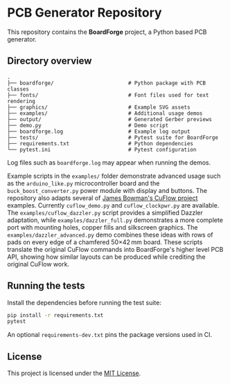 # PCB Generator Repository

This repository contains the **BoardForge** project, a Python based PCB generator.

## Directory overview

```
.
├── boardforge/                        # Python package with PCB classes
├── fonts/                             # Font files used for text rendering
├── graphics/                          # Example SVG assets
├── examples/                          # Additional usage demos
├── output/                            # Generated Gerber previews
├── demo.py                            # Demo script
├── boardforge.log                     # Example log output
├── tests/                             # Pytest suite for BoardForge
├── requirements.txt                   # Python dependencies
└── pytest.ini                         # Pytest configuration
```

Log files such as `boardforge.log` may appear when running the demos.

Example scripts in the `examples/` folder demonstrate advanced usage such as
the `arduino_like.py` microcontroller board and the
`buck_boost_converter.py` power module with display and buttons.
The repository also adapts several of
[James Bowman's CuFlow project](https://github.com/jamesbowman/cuflow)
examples. Currently `cuflow_demo.py` and `cuflow_clockpwr.py` are available.
The `examples/cuflow_dazzler.py` script provides a simplified Dazzler
adaptation, while `examples/dazzler_full.py` demonstrates a more complete port
with mounting holes, copper fills and silkscreen graphics. The
`examples/dazzler_advanced.py` demo combines these ideas with rows of pads on
every edge of a chamfered 50×42 mm board. These scripts translate the original
CuFlow commands into BoardForge's higher level PCB API, showing how similar
layouts can be produced while crediting the original CuFlow work.

## Running the tests

Install the dependencies before running the test suite:

```bash
pip install -r requirements.txt
pytest
```
An optional `requirements-dev.txt` pins the package versions used in CI.

## License

This project is licensed under the [MIT License](LICENSE).
